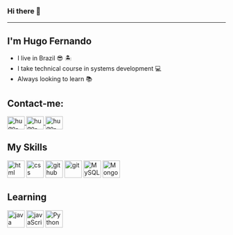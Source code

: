 ### Hi there 👋
<hr>
<h2>I'm Hugo Fernando  </h2>
<ul> 
   <li>I live in Brazil 😎 🏝️ </li>
   <li>I take technical course in systems development 💻 </li>
   <li>Always looking to learn 📚 </li>
</ul>
<h2>Contact-me:</h2>
<div>
<a href="https://www.linkedin.com/in/hugo-fernando-931154219/" target="_blank">
<img align="center" alt="hugo-linkedin" height="30" width="40" src="https://cdn.jsdelivr.net/npm/simple-icons@3.0.1/icons/linkedin.svg" style="max-width:100%;">
</a>
<a href="https://www.instagram.com/fernandohugo76/" target="_blank">
<img align="center" alt="hugo-instagram" height="30" width="40" src="https://cdn.jsdelivr.net/npm/simple-icons@3.0.1/icons/instagram.svg" style="max-width:100%;">
</a>
<a href="https://t.me/fernandohugo399" target="_blank">
<img align="center" alt="hugo-instagram" height="30" width="40" src="https://cdn.jsdelivr.net/npm/simple-icons@3.0.1/icons/telegram.svg" style="max-width:100%;">
</a>
</div>
<h2>My Skills</h2>
<div>
<img src="https://cdn.jsdelivr.net/gh/devicons/devicon/icons/html5/html5-original.svg" alt="html" width="40" height="40" style="max-width:100%;"></img>
<img src="https://cdn.icon-icons.com/icons2/2107/PNG/512/file_type_css_icon_130661.png" alt="css" width="40" height="40" style="max-width:100%;"></img>
<img src="https://cdn.icon-icons.com/icons2/936/PNG/512/github-logo_icon-icons.com_73546.png" alt="github" width="40" height="40" style="max-width:100%;"></img>
<img src="https://cdn.jsdelivr.net/gh/devicons/devicon/icons/git/git-original.svg" alt="git" width="40" height="40" style="max-width:100%;"></img>
<img src="https://cdn.jsdelivr.net/gh/devicons/devicon/icons/mysql/mysql-original.svg" alt="MySQL" width="40" height="40" style="max-width:100%;"></img>
<img src="https://cdn.jsdelivr.net/gh/devicons/devicon/icons/mongodb/mongodb-original.svg" alt="Mongo" width="40" height="40" style="max-width:100%;"></img>
</div>
<h2>Learning</h2>
<div>
<img src="https://cdn.jsdelivr.net/gh/devicons/devicon/icons/java/java-original.svg" alt="java" width="40" height="40" style="max-width:100%;"></img>
<img src="https://cdn.jsdelivr.net/gh/devicons/devicon/icons/javascript/javascript-original.svg" alt="javaScript" width="40" height="40" style="max-width:100%;"></img>
<img src="https://cdn.jsdelivr.net/gh/devicons/devicon/icons/python/python-original.svg" alt="Python" width="40" height="40" style="max-width:100%;"></img>
</div>
